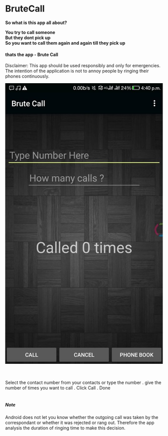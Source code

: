 # BruteCall

<B>
So what is this app all about?

You try to call someone <br>
But they dont pick up <br>
So you want to call them again and again till they pick up <br>
<h4> thats the app - Brute Call </h4>
</B>
Disclaimer: This app should be used responsibly and only for emergencies. The intention of the application is not to annoy people by ringing their phones continuously. 

![alt text](https://raw.githubusercontent.com/dingusagar/BruteCall/master/new.jpeg) 


<br><br>
Select the contact number from your contacts or type the number . give the number of times you want to call . Click Call . Done
<br><br>


<h5>Note </h5>
Android does not let you know whether the outgoing call was taken by the correspondant or whether it was rejected or rang out.
Therefore the app analysis the duration of ringing time to make this decision.
